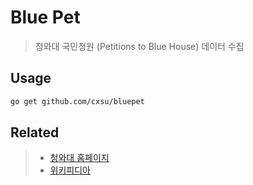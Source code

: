 # Blue Pet

> 청와대 국민청원 (Petitions to Blue House) 데이터 수집

## Usage

```bash
go get github.com/cxsu/bluepet
```

## Related

> - [청와대 홈페이지](https://www1.president.go.kr/petitions)
> - [위키피디아](https://en.wikipedia.org/wiki/Petitions_to_Blue_House)
